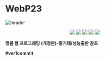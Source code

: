 # WebP23

![header](https://capsule-render.vercel.app/api?type=wave&color=0:EEFF00,100:a82da8&height=300&section=header&text=웹%20프로그래밍&animation=blinking&fontSize=60&fontColor=E1D4F6)

<div align="center">
	<img src="https://img.shields.io/badge/VisualStudioCode-007ACC?style=flat&logo=VisualStudioCode&logoColor=white"/>
    <img src="https://img.shields.io/badge/HTML5-E34F26?style=flat&logo=HTML5&logoColor=white" />
	<img src="https://img.shields.io/badge/CSS3-1572B6?style=flat&logo=CSS3&logoColor=white" />
	<img src="https://img.shields.io/badge/JavaScript-F7DF1E?style=flat&logo=JavaScript&logoColor=white" />
	<img src="https://img.shields.io/badge/PHP-777BB4?style=flat&logo=JavaScript&logoColor=white" />
</div>

<h20> <b>명품 웹 프로그래밍 (개정판)-황기태/생능출판<b> 참조 <h20>

#ver1commit
